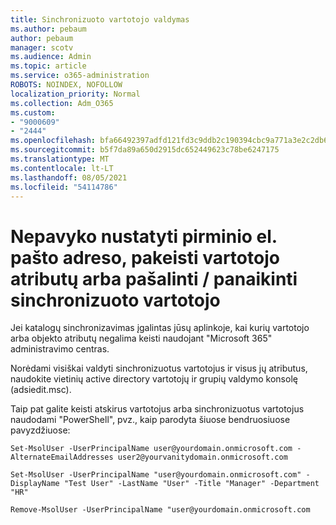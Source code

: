 ```yaml
---
title: Sinchronizuoto vartotojo valdymas
ms.author: pebaum
author: pebaum
manager: scotv
ms.audience: Admin
ms.topic: article
ms.service: o365-administration
ROBOTS: NOINDEX, NOFOLLOW
localization_priority: Normal
ms.collection: Adm_O365
ms.custom:
- "9000609"
- "2444"
ms.openlocfilehash: bfa66492397adfd121fd3c9ddb2c190394cbc9a771a3e2c2db656ad438e404f8
ms.sourcegitcommit: b5f7da89a650d2915dc652449623c78be6247175
ms.translationtype: MT
ms.contentlocale: lt-LT
ms.lasthandoff: 08/05/2021
ms.locfileid: "54114786"
---
```

# <a name="unable-to-set-primary-email-address-change-user-attributes-or-removedelete-a-synchronized-user"></a>Nepavyko nustatyti pirminio el. pašto adreso, pakeisti vartotojo atributų arba pašalinti / panaikinti sinchronizuoto vartotojo

Jei katalogų sinchronizavimas įgalintas jūsų aplinkoje, kai kurių vartotojo arba objekto atributų negalima keisti naudojant "Microsoft 365" administravimo centras.

Norėdami visiškai valdyti sinchronizuotus vartotojus ir visus jų atributus, naudokite vietinių active directory vartotojų ir grupių valdymo konsolę (adsiedit.msc).  

Taip pat galite keisti atskirus vartotojus arba sinchronizuotus vartotojus naudodami "PowerShell", pvz., kaip parodyta šiuose bendruosiuose pavyzdžiuose:

`Set-MsolUser -UserPrincipalName user@yourdomain.onmicrosoft.com -AlternateEmailAddresses user2@yourvanitydomain.onmicrosoft.com`

`Set-MsolUser -UserPrincipalName "user@yourdomain.onmicrosoft.com" -DisplayName "Test User" -LastName "User" -Title "Manager" -Department "HR"`

`Remove-MsolUser -UserPrincipalName "user@yourdomain.onmicrosoft.com`
